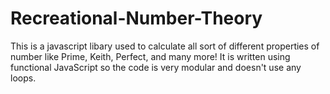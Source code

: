 # Recreational-Number-Theory
This is a javascript libary used to calculate all sort of different properties of number like Prime, Keith, Perfect, and many more! It is written using functional JavaScript so the code is very modular and doesn't use any loops.


